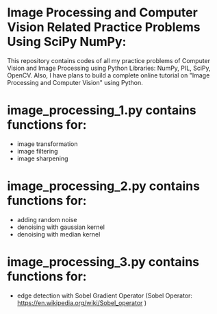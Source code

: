 # Image Processing and Computer Vision Related Practice Problems Using SciPy NumPy:

This repository contains codes of all my practice problems of Computer Vision and Image Processing using Python Libraries: NumPy, PIL, SciPy, OpenCV. Also, I have plans to build a complete online tutorial on "Image Processing and Computer Vision" using Python.


# image_processing_1.py contains functions for:
- image transformation
- image filtering
- image sharpening

# image_processing_2.py contains functions for:
- adding random noise
- denoising with gaussian kernel
- denoising with median kernel

# image_processing_3.py contains functions for:
- edge detection with Sobel Gradient Operator (Sobel Operator: https://en.wikipedia.org/wiki/Sobel_operator )
